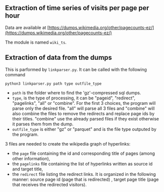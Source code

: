 ## Extraction of time series of visits per page per hour

Data are available at [https://dumps.wikimedia.org/other/pagecounts-ez/](https://dumps.wikimedia.org/other/pagecounts-ez/)

The module is named `wiki_ts`.

## Extraction of data from the dumps

This is parformed by `linkparser.py`. It can be called with the following command
```
python3 linkparser.py path type outfile_type
```
* `path` is the folder where to find the 'gz'-compressed sql dumps.
* `type`, is the type of processing, it can be "pageid", "redirect", "pagelinks", "all" or "combine". For the first 3 choices, the program will parse only the desired file. "all" will parse all 3 files and "combine" will also combine the files to remove the redirects and replace page ids by their titles. "combine" use the already parsed files if they exist otherwise it parses them from the dump.
* `outfile_type` is either "gz" or "parquet" and is the file type outputed by the program.

3 files are needed to create the wikipedia graph of hyperlinks: 

* the `page` file containing the id and corresponding title of pages (among other information),
* the `pagelinks` file containing the list of hyperlinks written as source id and target title,
* the `redirect` file listing the redirect links. It is organized in the following manner: source page id (page that is redirected) , target page title (page that receives the redirected visitors).

